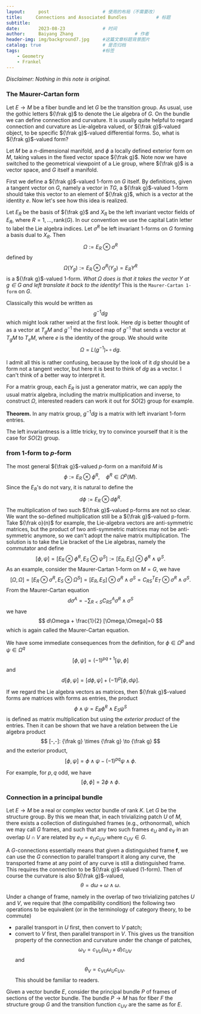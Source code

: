 ```yaml
---
layout:     post   				    # 使用的布局（不需要改）
title:     Connections and Associated Bundles			# 标题 
subtitle:   
date:       2023-08-23				# 时间
author:     Baiyang Zhang 						# 作者
header-img: img/background7.jpg 	#这篇文章标题背景图片
catalog: true 						# 是否归档
tags:								#标签
    - Geometry
    - Frankel
---
```


*Disclaimer: Nothing in this note is original.*

### The Maurer-Cartan form

Let $E\to M$ be a fiber bundle and let $G$ be the transition group. As usual, use the gothic letters ${\frak  g}$ to denote the Lie algebra of $G$. On the bundle we can define connection and curvature. It is usually quite helpful to regard connection and curvature as Lie-algebra valued, or ${\frak g}$-valued object, to be specific ${\frak g}$-valued differential forms. So, what is ${\frak g}$-valued form?

Let $M$ be a $n$-dimensional manifold, and $\phi$ a locally defined exterior form on $M$, taking values in the fixed vector space ${\frak g}$. Note now we have switched to the geometrical viewpoint of a Lie group, where ${\frak g}$ is a vector space, and $G$ itself a manifold.

First we define a ${\frak g}$-valued 1-form on $G$ itself. By definitions, given a tangent vector on $G$, namely a vector in $TG$, a ${\frak g}$-valued 1-form should take this vector to an element of ${\frak g}$, which is a vector at the identity $e$. Now let's see how this idea is realized. 

Let $E_ {R}$ be the basis of ${\frak g}$ and $X_ {R}$ be the left invariant vector fields of $E_ {R}$, where $R=1,\dots,\text{rank}(G)$. In our convention we use the capital Latin letter to label the Lie algebra indices. Let $\sigma^{R}$ be left invariant 1-forms on $G$ forming a basis dual to $X_ {R}$.  Then
$$
\Omega := E_ {R}\otimes \sigma^{R}
$$
defined by 
$$
\Omega(Y_ {g}) := E_ {R} \otimes \sigma^{R}(Y_ {g}) = E_ {R}Y^{R}
$$
is a ${\frak g}$-valued 1-form. *What $\Omega$ does is that it takes the vector $Y$ at $g\in G$ and left translate it back to the identity!* This is the `Maurer-Cartan 1-form` on $G$.

Classically this would be written as 
$$
g^{-1}dg
$$
which might look rather weird at the first look. Here $dg$ is better thought of as a vector at $T_ {g}M$ and $g^{-1}$ the induced map of $g^{-1}$ that sends a vector at $T_ {g}M$ to $T_ {e}M$, where $e$ is the identity of the group. We should write
$$
\Omega = L(g^{-1})_ {\ast }\,\circ\,dg.
$$

I admit all this is rather confusing, because by the look of it $dg$ should be a form not a tangent vector, but here it is best to think of $dg$ as a vector. I can't think of a better way to interpret it.

For a matrix group, each $E_ {R}$ is just a generator matrix, we can apply the usual matrix algebra, including the matrix multiplication and inverse, to construct $\Omega$, interested readers can work it out for $SO(2)$ group for example. 

**Theorem.** In any matrix group, $g^{-1}dg$ is a matrix with left invariant $1$-form entries.

The left invariantness is a little tricky, try to convince yourself that it is the case for $SO(2)$ group.

### from 1-form to $p$-form

The most general ${\frak g}$-valued $p$-form on a manifold $M$ is 
$$
\phi := E_ {R}\otimes \phi^{R},\quad  \phi^{R}\in \Omega^{p}(M).
$$
Since the $E_ {R}$'s do not vary, it is natural to define the 
$$
d\phi := E_ {R}\otimes d\phi^{R}.
$$
The multiplication of two such ${\frak g}$-valued p-forms are not so clear. We want the so-defined multiplication still be a ${\frak g}$-valued p-form. Take ${\frak o}(n)$ for example, the Lie-algebra vectors are anti-symmetric matrices, but the product of two anti-symmetric matrices may not be anti-symmetric anymore, so we can't adopt the naïve matrix multiplication. The solution is to take the Lie bracket of the Lie algebras, namely the commutator and define
$$
[\phi,\psi] = [E_ {R}\otimes \phi^{R},E_ {S}\otimes \psi^{S}] := [E_ {R},E_ {S}]\otimes \phi^{R}\wedge \psi^{S}.
$$
As an example, consider the Maurer-Cartan 1-form on $M=G$, we have
$$
[\Omega,\Omega]=[E_ {R}\otimes \sigma^{R},E_ {S}\otimes \Omega^{S}] = [E_ {R},E_ {S}]\otimes \sigma^{R}\wedge \sigma^{S}=C_ {RS}^{T}E_ {T}\otimes \sigma^{R}\wedge \sigma^{S}.
$$
From the Maurer-Cartan equation
$$
d \sigma^{A} = -\sum_ {R<S} C^{A}_ {RS}\sigma^{R}\wedge \sigma^{S}
$$
we have
$$
d\Omega + \frac{1}{2} [\Omega,\Omega]=0
$$
which is again called the Maurer-Cartan equation.

We have some immediate consequences from the definition, for $\phi \in\Omega^{p}$ and $\psi \in\Omega^{q}$
$$
[\phi,\psi] = (-1)^{pq+1}[\psi,\phi]
$$
and 
$$
d[\phi,\psi] = [d\phi,\psi]+(-1)^{p}[\phi,d\psi].
$$

If we regard the Lie algebra vectors as matrices, then ${\frak g}$-valued forms are matrices with forms as entries, the product
$$
\phi \wedge \psi = E_ {R}\phi^{R} \wedge E_ {S}\psi^{S}
$$
is defined as matrix multiplication but using the *exterior product* of the entries. Then it can be shown that we have a relation between the Lie algebra product 
$$
[-,-]: {\frak g} \times {\frak g} \to {\frak g}
$$
and the exterior product, 
$$
[\phi,\psi] = \phi \wedge \psi - (-1)^{pq}\psi \wedge \phi.
$$

For example, for $p,q$ odd, we have 
$$
[\phi,\phi]=2\phi \wedge \phi.
$$

### Connection in a principal bundle

Let $E\to M$ be a real or complex vector bundle of rank $K$. Let $G$ be the structure group. By this we mean that, in each trivializing patch $U$ of $M$, there exists a collection of distinguished frames (e.g., orthonormal), which we may call $G$ frames, and such that any two such frames $e_ {U}$ and $e_ {V}$ in an overlap $U \cap V$ are related by $e_ {V} = e_ {U} c_ {UV}$ where $c_ {UV}\in G$. 

A $G$-connections essentially means that given a distinguished frame $\mathbf{f}$, we can use the $G$ connection to parallel transport it along any curve, the transported frame at any point of any curve is still a distinguished frame. This requires the connection to be ${\frak g}$-valued (1-form). Then of course the curvature is also ${\frak g}$-valued, 
$$
\theta = d\omega+\omega \wedge \omega.
$$

Under a change of frame, namely in the overlap of two trivializing patches $U$ and $V$, we require that (the compatibility condition) the following two operations to be equivalent (or in the terminology of category theory, to be commute)
- parallel transport in $U$ first, then convert to $V$ patch;
- convert to $V$ first, then parallel transport in $V$.
This gives us the transition property of the connection and curvature under the change of patches,
$$
\omega_ {V} = c_ {VU}(\omega _ {U} + d) c_ {UV}
$$
and 
$$
\theta_ {V}  = c_ {VU}\omega_ {U}c_ {UV}.
$$
This should be familiar to readers.

Given a vector bundle $E$, consider the principal bundle $P$ of frames of sections of the vector bundle. The bundle $P\to M$ has for fiber $F$ the structure group $G$ and the transition function $c_ {UV}$ are the same as for $E$. 



